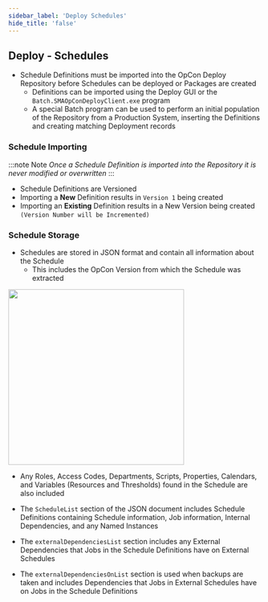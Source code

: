 ```yaml
---
sidebar_label: 'Deploy Schedules'
hide_title: 'false'
---
```


## Deploy - Schedules

* Schedule Definitions must be imported into the OpCon Deploy Repository before Schedules can be deployed or Packages are created
    - Definitions can be imported using the Deploy GUI or the ```Batch.SMAOpConDeployClient.exe``` program
    - A special Batch program can be used to perform an initial population of the Repository from a Production System, inserting the Definitions and creating matching Deployment records

### Schedule Importing

:::note Note
 _Once a Schedule Definition is imported into the Repository it is never modified or overwritten_
:::

* Schedule Definitions are Versioned
* Importing a **New** Definition results in ```Version 1``` being created
* Importing an **Existing** Definition results in a New Version being created ```(Version Number will be Incremented)```

### Schedule Storage

* Schedules are stored in JSON format and contain all information about the Schedule
    - This includes the OpCon Version from which the Schedule was extracted

<a href="imgdeploy/Deployimg028.png" target="_blank"><img src="imgdeploy/Deployimg028.png" width="350"></img></a>  

* Any Roles, Access Codes, Departments, Scripts, Properties, Calendars, and Variables (Resources and Thresholds) found in the Schedule are also included

* The ```ScheduleList``` section of the JSON document includes Schedule Definitions containing Schedule information, Job information, Internal Dependencies, and any Named Instances

* The ```externalDependenciesList``` section includes any External Dependencies that Jobs in the Schedule Definitions have on External Schedules

* The ```externalDependenciesOnList``` section is used when backups are taken and includes Dependencies that Jobs in External Schedules have on Jobs in the Schedule Definitions